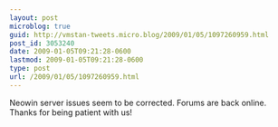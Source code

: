 ```yaml
---
layout: post
microblog: true
guid: http://vmstan-tweets.micro.blog/2009/01/05/1097260959.html
post_id: 3053240
date: 2009-01-05T09:21:28-0600
lastmod: 2009-01-05T09:21:28-0600
type: post
url: /2009/01/05/1097260959.html
---
```

Neowin server issues seem to be corrected. Forums are back online. Thanks for being patient with us!

